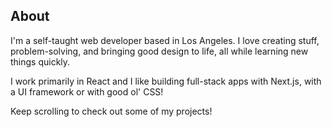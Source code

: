 ## About

I'm a self-taught web developer based in Los Angeles. I love creating stuff, problem-solving, and bringing good design to life, all while learning new things quickly.

I work primarily in React and I like building full-stack apps with Next.js, with a UI framework or with good ol' CSS!

Keep scrolling to check out some of my projects!

